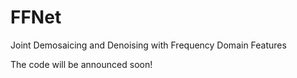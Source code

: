 # FFNet
Joint Demosaicing and Denoising with Frequency Domain Features

The code will be announced soon!
